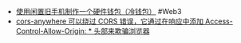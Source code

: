 - [使用闲置旧手机制作一个硬件钱包（冷钱包）](https://x.com/chaozuoye/status/1886650226926391504) #Web3
- [cors-anywhere 可以绕过 CORS 错误，它通过在响应中添加 Access-Control-Allow-Origin: * 头部来欺骗浏览器](https://x.com/aidenybai/status/1886446801089081733)